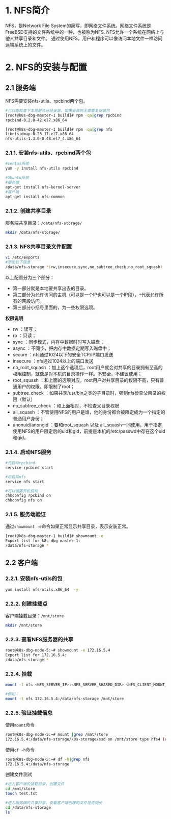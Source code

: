 # 1. NFS简介

NFS，是Network File System的简写，即网络文件系统。网络文件系统是FreeBSD支持的文件系统中的一种，也被称为NFS. NFS允许一个系统在网络上与他人共享目录和文件。
通过使用NFS，用户和程序可以像访问本地文件一样访问远端系统上的文件。

# 2. NFS的安装与配置

## 2.1 服务端

NFS需要安装nfs-utils、rpcbind两个包。
```bash
#可以先检查下本地是否已经安装，如果安装则无需重复安装包
[root@k8s-dbg-master-1 build]# rpm -qa|grep rpcbind
rpcbind-0.2.0-42.el7.x86_64

[root@k8s-dbg-master-1 build]# rpm -qa|grep nfs
libnfsidmap-0.25-17.el7.x86_64
nfs-utils-1.3.0-0.48.el7_4.x86_64
```

### 2.1.1. 安装nfs-utils、rpcbind两个包

```bash
#centos系统
yum -y install nfs-utils rpcbind

#Ubuntu系统
#服务端
apt-get install nfs-kernel-server
#客户端
apt-get install nfs-common
```

### 2.1.2. 创建共享目录

服务端共享目录：`/data/nfs-storage/`

```bash
mkdir /data/nfs-storage/
```

### 2.1.3. NFS共享目录文件配置

```bash
vi /etc/exports 
#添加以下信息
/data/nfs-storage *(rw,insecure,sync,no_subtree_check,no_root_squash)
```

以上配置分为三个部分：

- 第一部分就是本地要共享出去的目录。
- 第二部分为允许访问的主机（可以是一个IP也可以是一个IP段），`*`代表允许所有的网段访问。
- 第三部分小括号里面的，为一些权限选项。

**权限说明**

- rw ：读写；
- ro ：只读；
- sync ：同步模式，内存中数据时时写入磁盘；
- async ：不同步，把内存中数据定期写入磁盘中；
- secure ：nfs通过1024以下的安全TCP/IP端口发送
- insecure ：nfs通过1024以上的端口发送
- no_root_squash ：加上这个选项后，root用户就会对共享的目录拥有至高的权限控制，就像是对本机的目录操作一样。不安全，不建议使用；
- root_squash ：和上面的选项对应，root用户对共享目录的权限不高，只有普通用户的权限，即限制了root；
- subtree_check ：如果共享/usr/bin之类的子目录时，强制nfs检查父目录的权限（默认）
- no_subtree_check ：和上面相对，不检查父目录权限
- all_squash ：不管使用NFS的用户是谁，他的身份都会被限定成为一个指定的普通用户身份；
- anonuid/anongid ：要和root_squash 以及 all_squash一同使用，用于指定使用NFS的用户限定后的uid和gid，前提是本机的/etc/passwd中存在这个uid和gid。

### 2.1.4. 启动NFS服务

```bash
#先启动rpcbind
service rpcbind start

#后启动nfs
service nfs start

#可以设置开机启动
chkconfig rpcbind on
chkconfig nfs on
```

### 2.1.5. 服务端验证

通过`showmount -e`命令如果正常显示共享目录，表示安装正常。

```bash
[root@k8s-dbg-master-1 build]# showmount -e
Export list for k8s-dbg-master-1:
/data/nfs-storage *
```

## 2.2 客户端

### 2.2.1. 安装nfs-utils的包

```bash
yum install nfs-utils.x86_64  -y
```

### 2.2.2. 创建挂载点

客户端挂载目录：`/mnt/store`

```bash
mkdir /mnt/store
```

### 2.2.3. 查看NFS服务器的共享

```bash
root@k8s-dbg-node-5:~# showmount -e 172.16.5.4
Export list for 172.16.5.4:
/data/nfs-storage *
```

### 2.2.4. 挂载

```bash
mount -t nfs <NFS_SERVER_IP>:<NFS_SERVER_SHARED_DIR> <NFS_CLIENT_MOUNT_DIR>

#例如：
mount -t nfs 172.16.5.4:/data/nfs-storage /mnt/store
```

### 2.2.5. 验证挂载信息

使用`mount`命令

```bash
root@k8s-dbg-node-5:~# mount |grep /mnt/store
172.16.5.4:/data/nfs-storage/k8s-storage/ssd on /mnt/store type nfs4 (rw,relatime,vers=4.0,rsize=1048576,wsize=1048576,namlen=255,hard,proto=tcp,port=0,timeo=600,retrans=2,sec=sys,clientaddr=172.16.200.24,local_lock=none,addr=172.16.5.4)
```

使用`df -h`命令

```bash
root@k8s-dbg-node-5:~# df -h|grep nfs
172.16.5.4:/data/nfs-storage                                                                                             40G   25G   13G  67% /mnt/store
```

创建文件测试

```bash
#进入客户端的挂载目录，创建文件
cd /mnt/store
touch test.txt

#进入服务端的共享目录，查看客户端创建的文件是否同步
cd /data/nfs-storage 
ls
```

